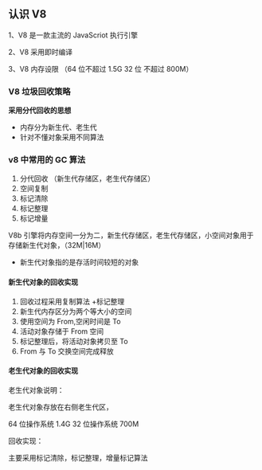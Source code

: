 ## 认识 V8

1、V8 是一款主流的 JavaScriot 执行引擎

2、V8 采用即时编译

3、V8 内存设限 （64 位不超过 1.5G 32 位 不超过 800M）

### V8 垃圾回收策略

**采用分代回收的思想**

- 内存分为新生代、老生代
- 针对不懂对象采用不同算法

### v8 中常用的 GC 算法

1. 分代回收 （新生代存储区，老生代存储区）
2. 空间复制
3. 标记清除
4. 标记整理
5. 标记增量

V8b 引擎将内存空间一分为二，新生代存储区，老生代存储区，小空间对象用于存储新生代对象，（32M|16M）

- 新生代对象指的是存活时间较短的对象

#### 新生代对象的回收实现

1. 回收过程采用复制算法 +标记整理
2. 新生代内存区分为两个等大小的空间
3. 使用空间为 From,空闲时间是 To
4. 活动对象存储于 From 空间
5. 标记整理后，将活动对象拷贝至 To
6. From 与 To 交换空间完成释放

#### 老生代对象的回收实现

老生代对象说明：

老生代对象存放在右侧老生代区，

64 位操作系统 1.4G 32 位操作系统 700M

回收实现：

主要采用标记清除，标记整理，增量标记算法
